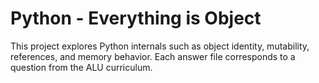 # Python - Everything is Object

This project explores Python internals such as object identity, mutability, references, and memory behavior.
Each answer file corresponds to a question from the ALU curriculum.
